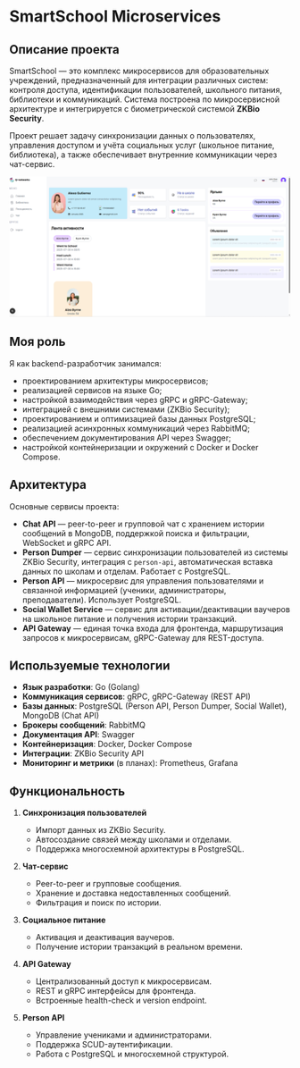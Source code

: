 # SmartSchool Microservices

## Описание проекта
SmartSchool — это комплекс микросервисов для образовательных учреждений, предназначенный для интеграции различных систем: контроля доступа, идентификации пользователей, школьного питания, библиотеки и коммуникаций. Система построена по микросервисной архитектуре и интегрируется с биометрической системой **ZKBio Security**.

Проект решает задачу синхронизации данных о пользователях, управления доступом и учёта социальных услуг (школьное питание, библиотека), а также обеспечивает внутренние коммуникации через чат-сервис.

![Dashboard](assets/Main.png)

## Моя роль
Я как backend-разработчик занимался:
- проектированием архитектуры микросервисов;
- реализацией сервисов на языке Go;
- настройкой взаимодействия через gRPC и gRPC-Gateway;
- интеграцией с внешними системами (ZKBio Security);
- проектированием и оптимизацией базы данных PostgreSQL;
- реализацией асинхронных коммуникаций через RabbitMQ;
- обеспечением документирования API через Swagger;
- настройкой контейнеризации и окружений с Docker и Docker Compose.

## Архитектура

Основные сервисы проекта:

- **Chat API** — peer-to-peer и групповой чат с хранением истории сообщений в MongoDB, поддержкой поиска и фильтрации, WebSocket и gRPC API.
- **Person Dumper** — сервис синхронизации пользователей из системы ZKBio Security, интеграция с `person-api`, автоматическая вставка данных по школам и отделам. Работает с PostgreSQL.
- **Person API** — микросервис для управления пользователями и связанной информацией (ученики, администраторы, преподаватели). Использует PostgreSQL.
- **Social Wallet Service** — сервис для активации/деактивации ваучеров на школьное питание и получения истории транзакций.
- **API Gateway** — единая точка входа для фронтенда, маршрутизация запросов к микросервисам, gRPC-Gateway для REST-доступа.

## Используемые технологии

- **Язык разработки**: Go (Golang)
- **Коммуникация сервисов**: gRPC, gRPC-Gateway (REST API)
- **Базы данных**: PostgreSQL (Person API, Person Dumper, Social Wallet), MongoDB (Chat API)
- **Брокеры сообщений**: RabbitMQ
- **Документация API**: Swagger
- **Контейнеризация**: Docker, Docker Compose
- **Интеграции**: ZKBio Security API
- **Мониторинг и метрики** (в планах): Prometheus, Grafana

## Функциональность

1. **Синхронизация пользователей**
   - Импорт данных из ZKBio Security.
   - Автосоздание связей между школами и отделами.
   - Поддержка многосхемной архитектуры в PostgreSQL.

2. **Чат-сервис**
   - Peer-to-peer и групповые сообщения.
   - Хранение и доставка недоставленных сообщений.
   - Фильтрация и поиск по истории.

3. **Социальное питание**
   - Активация и деактивация ваучеров.
   - Получение истории транзакций в реальном времени.

4. **API Gateway**
   - Централизованный доступ к микросервисам.
   - REST и gRPC интерфейсы для фронтенда.
   - Встроенные health-check и version endpoint.

5. **Person API**
   - Управление учениками и администраторами.
   - Поддержка SCUD-аутентификации.
   - Работа с PostgreSQL и многосхемной структурой.

